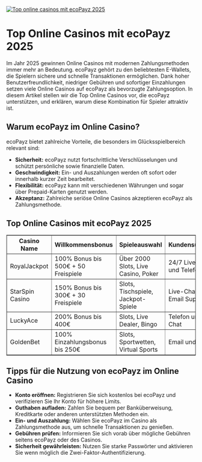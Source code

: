 [![Top online casinos mit ecoPayz 2025](https://123-caf.pages.dev/gitsignup.png)](https://vrmoo.ru/Bt82HjjY)

<h1>Top Online Casinos mit ecoPayz 2025</h1> <p>Im Jahr 2025 gewinnen Online Casinos mit modernen Zahlungsmethoden immer mehr an Bedeutung. ecoPayz gehört zu den beliebtesten E-Wallets, die Spielern sichere und schnelle Transaktionen ermöglichen. Dank hoher Benutzerfreundlichkeit, niedriger Gebühren und sofortiger Einzahlungen setzen viele Online Casinos auf ecoPayz als bevorzugte Zahlungsoption. In diesem Artikel stellen wir die Top Online Casinos vor, die ecoPayz unterstützen, und erklären, warum diese Kombination für Spieler attraktiv ist.</p>  <h2>Warum ecoPayz im Online Casino?</h2> <p>ecoPayz bietet zahlreiche Vorteile, die besonders im Glücksspielbereich relevant sind:</p> <ul>   <li><strong>Sicherheit:</strong> ecoPayz nutzt fortschrittliche Verschlüsselungen und schützt persönliche sowie finanzielle Daten.</li>   <li><strong>Geschwindigkeit:</strong> Ein- und Auszahlungen werden oft sofort oder innerhalb kurzer Zeit bearbeitet.</li>   <li><strong>Flexibilität:</strong> ecoPayz kann mit verschiedenen Währungen und sogar über Prepaid-Karten genutzt werden.</li>   <li><strong>Akzeptanz:</strong> Zahlreiche seriöse Online Casinos akzeptieren ecoPayz als Zahlungsmethode.</li> </ul>  <h2>Top Online Casinos mit ecoPayz 2025</h2> <table border="1" cellpadding="8" cellspacing="0" style="border-collapse: collapse; width: 100%;">   <thead>     <tr>       <th>Casino Name</th>       <th>Willkommensbonus</th>       <th>Spieleauswahl</th>       <th>Kundensupport</th>       <th>Zahlungsoptionen</th>     </tr>   </thead>   <tbody>     <tr>       <td>RoyalJackpot</td>       <td>100% Bonus bis 500€ + 50 Freispiele</td>       <td>Über 2000 Slots, Live Casino, Poker</td>       <td>24/7 Live-Chat und Telefon</td>       <td>ecoPayz, Visa, MasterCard, Skrill</td>     </tr>     <tr>       <td>StarSpin Casino</td>       <td>150% Bonus bis 300€ + 30 Freispiele</td>       <td>Slots, Tischspiele, Jackpot-Spiele</td>       <td>Live-Chat, Email Support</td>       <td>ecoPayz, Neteller, Paysafecard</td>     </tr>     <tr>       <td>LuckyAce</td>       <td>200% Bonus bis 400€</td>       <td>Slots, Live Dealer, Bingo</td>       <td>Telefon und Chat</td>       <td>ecoPayz, PayPal, Sofortüberweisung</td>     </tr>     <tr>       <td>GoldenBet</td>       <td>100% Einzahlungsbonus bis 250€</td>       <td>Slots, Sportwetten, Virtual Sports</td>       <td>Email und Chat</td>       <td>ecoPayz, Klarna, Kreditkarte</td>     </tr>   </tbody> </table>  <h2>Tipps für die Nutzung von ecoPayz im Online Casino</h2> <ul>   <li><strong>Konto eröffnen:</strong> Registrieren Sie sich kostenlos bei ecoPayz und verifizieren Sie Ihr Konto für höhere Limits.</li>   <li><strong>Guthaben aufladen:</strong> Zahlen Sie bequem per Banküberweisung, Kreditkarte oder anderen unterstützten Methoden ein.</li>   <li><strong>Ein- und Auszahlung:</strong> Wählen Sie ecoPayz im Casino als Zahlungsmethode aus, um schnelle Transaktionen zu genießen.</li>   <li><strong>Gebühren prüfen:</strong> Informieren Sie sich vorab über mögliche Gebühren seitens ecoPayz oder des Casinos.</li>   <li><strong>Sicherheit gewährleisten:</strong> Nutzen Sie starke Passwörter und aktivieren Sie wenn möglich die Zwei-Faktor-Authentifizierung.</li> </ul>